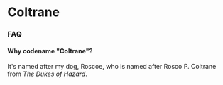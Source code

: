 # Coltrane

### FAQ

#### Why codename "Coltrane"?

It's named after my dog, Roscoe, who is named after Rosco P. Coltrane from _The Dukes of Hazard_.